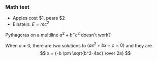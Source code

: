 ### Math test

- Apples cost $1, pears $2
- Einstein: $E = mc^2$


Pythagoras on a multiline $a^2 + b^
= c^2$ doesn't work?

When $a \ne 0$, there are two solutions to $(ax^2 + bx + c = 0)$ and they are 
$$ x = {-b \pm \sqrt{b^2-4ac} \over 2a} $$
